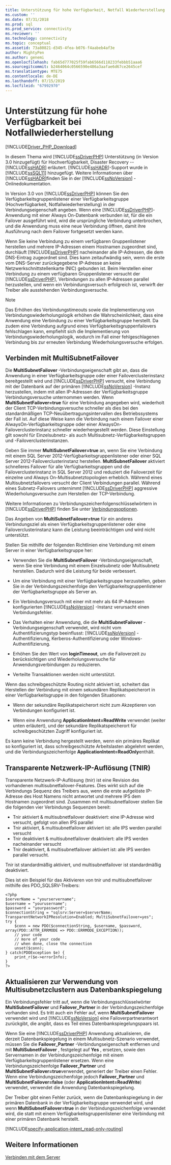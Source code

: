 ```yaml
---
title: Unterstützung für hohe Verfügbarkeit, Notfall Wiederherstellung für die Microsoft-Treiber für PHP für SQL Server | Microsoft-Dokumentation
ms.custom: ''
ms.date: 07/31/2018
ms.prod: sql
ms.prod_service: connectivity
ms.reviewer: ''
ms.technology: connectivity
ms.topic: conceptual
ms.assetid: 73a80821-d345-4fea-b076-f4aabeb4af3e
author: MightyPen
ms.author: genemi
ms.openlocfilehash: fab65d777025f59fab6566d118233febbb51aaa6
ms.sourcegitcommit: b2464064c0566590e486a3aafae6d67ce2645cef
ms.translationtype: MTE75
ms.contentlocale: de-DE
ms.lasthandoff: 07/15/2019
ms.locfileid: "67992970"
---
```

# <a name="support-for-high-availability-disaster-recovery"></a>Unterstützung für hohe Verfügbarkeit bei Notfallwiederherstellung
[!INCLUDE[Driver_PHP_Download](../../includes/driver_php_download.md)]

In diesem Thema wird [!INCLUDE[ssDriverPHP](../../includes/ssdriverphp_md.md)] Unterstützung (in Version 3.0 hinzugefügt) für Hochverfügbarkeit, Disaster Recovery -- [!INCLUDE[ssHADR](../../includes/sshadr_md.md)] erläutert.  [!INCLUDE[ssHADR](../../includes/sshadr_md.md)]-Support wurde in [!INCLUDE[ssSQL11](../../includes/sssql11-md.md)] hinzugefügt. Weitere Informationen über [!INCLUDE[ssHADR](../../includes/sshadr_md.md)]finden Sie in der [!INCLUDE[ssNoVersion](../../includes/ssnoversion-md.md)] -Onlinedokumentation.  
  
In Version 3.0 von [!INCLUDE[ssDriverPHP](../../includes/ssdriverphp_md.md)] können Sie den Verfügbarkeitsgruppenlistener einer Verfügbarkeitsgruppe (Hochverfügbarkeit, Notfallwiederherstellung) in der Verbindungseigenschaft angeben. Wenn eine [!INCLUDE[ssDriverPHP](../../includes/ssdriverphp_md.md)]-Anwendung mit einer Always On-Datenbank verbunden ist, für die ein Failover ausgeführt wird, wird die ursprüngliche Verbindung unterbrochen, und die Anwendung muss eine neue Verbindung öffnen, damit ihre Ausführung nach dem Failover fortgesetzt werden kann.  
  
Wenn Sie keine Verbindung zu einem verfügbaren Gruppenlistener herstellen und mehrere IP-Adressen einem Hostnamen zugeordnet sind, durchläuft [!INCLUDE[ssDriverPHP](../../includes/ssdriverphp_md.md)] nacheinander alle IP-Adressen, die dem DNS-Eintrag zugeordnet sind. Dies kann zeitaufwändig sein, wenn die erste vom DNS-Server zurückgegebene IP-Adresse an keine Netzwerkschnittstellenkarte (NIC) gebunden ist. Beim Herstellen einer Verbindung zu einem verfügbaren Gruppenlistener versucht der [!INCLUDE[ssDriverPHP](../../includes/ssdriverphp_md.md)], Verbindungen zu allen IP-Adressen parallel herzustellen, und wenn ein Verbindungsversuch erfolgreich ist, verwirft der Treiber alle ausstehenden Verbindungsversuche.  
  
> [!NOTE]  
> Das Erhöhen des Verbindungstimeouts sowie die Implementierung von Verbindungswiederholungslogik erhöhen die Wahrscheinlichkeit, dass eine Anwendung eine Verbindung zu einer Verfügbarkeitsgruppe herstellt. Da zudem eine Verbindung aufgrund eines Verfügbarkeitsgruppenfailovers fehlschlagen kann, empfiehlt sich die Implementierung von Verbindungswiederholungslogik, wodurch im Fall einer fehlgeschlagenen Verbindung bis zur erneuten Verbindung Wiederholungsversuche erfolgen.  
  
## <a name="connecting-with-multisubnetfailover"></a>Verbinden mit MultiSubnetFailover  
Die **MultiSubnetFailover** -Verbindungseigenschaft gibt an, dass die Anwendung in einer Verfügbarkeitsgruppe oder einer Failoverclusterinstanz bereitgestellt wird und [!INCLUDE[ssDriverPHP](../../includes/ssdriverphp_md.md)] versucht, eine Verbindung mit der Datenbank auf der primären [!INCLUDE[ssNoVersion](../../includes/ssnoversion-md.md)] -Instanz herzustellen, indem mit allen IP-Adressen der Verfügbarkeitsgruppe Verbindungsversuche unternommen werden. Wenn **MultiSubnetFailover=true** für eine Verbindung angegeben wird, wiederholt der Client TCP-Verbindungsversuche schneller als dies bei den standardmäßigen TCP-Neuübertragungsintervallen des Betriebssystems der Fall ist. Auf diese Weise kann die Verbindung nach einem Failover einer AlwaysOn-Verfügbarkeitsgruppe oder einer AlwaysOn-Failoverclusterinstanz schneller wiederhergestellt werden. Diese Einstellung gilt sowohl für Einzelsubnetz- als auch Multisubnetz-Verfügbarkeitsgruppen und -Failoverclusterinstanzen.  
  
Geben Sie immer **MultiSubnetFailover=true** an, wenn Sie eine Verbindung mit einem SQL Server 2012-Verfügbarkeitsgruppenlistener oder einer SQL Server 2012-Failoverclusterinstanz herstellen. **MultiSubnetFailover** aktiviert schnelleres Failover für alle Verfügbarkeitsgruppen und die Failoverclusterinstanz in SQL Server 2012 und reduziert die Failoverzeit für einzelne und Always On-Multisubnetztopologien erheblich. Während eines Multisubnetzfailovers versucht der Client Verbindungen parallel. Während eines Subnetz-Failovers unternimmt [!INCLUDE[ssDriverPHP](../../includes/ssdriverphp_md.md)] aggressive Wiederholungsversuche zum Herstellen der TCP-Verbindung.  
  
Weitere Informationen zu Verbindungszeichenfolgenschlüsselwörtern in [!INCLUDE[ssDriverPHP](../../includes/ssdriverphp_md.md)] finden Sie unter [Verbindungsoptionen](../../connect/php/connection-options.md).  
  
Das Angeben von **MultiSubnetFailover=true** für ein anderes Verbindungsziel als einen Verfügbarkeitsgruppenlistener oder eine Failoverclusterinstanz kann die Leistung beeinträchtigen und wird nicht unterstützt.  
  
Stellen Sie mithilfe der folgenden Richtlinien eine Verbindung mit einem Server in einer Verfügbarkeitsgruppe her:  
  
-   Verwenden Sie die **MultiSubnetFailover** -Verbindungseigenschaft, wenn Sie eine Verbindung mit einem Einzelsubnetz oder Multisubnetz herstellen. Dadurch wird die Leistung für beide verbessert.  
  
-   Um eine Verbindung mit einer Verfügbarkeitsgruppe herzustellen, geben Sie in der Verbindungszeichenfolge den Verfügbarkeitsgruppenlistener der Verfügbarkeitsgruppe als Server an.  
  
-   Ein Verbindungsversuch mit einer mit mehr als 64 IP-Adressen konfigurierten [!INCLUDE[ssNoVersion](../../includes/ssnoversion-md.md)] -Instanz verursacht einen Verbindungsfehler.  
  
-   Das Verhalten einer Anwendung, die die **MultiSubnetFailover** -Verbindungseigenschaft verwendet, wird nicht vom Authentifizierungstyp beeinflusst: [!INCLUDE[ssNoVersion](../../includes/ssnoversion-md.md)] -Authentifizierung, Kerberos-Authentifizierung oder Windows-Authentifizierung.  
  
-   Erhöhen Sie den Wert von **loginTimeout**, um die Failoverzeit zu berücksichtigen und Wiederholungsversuche für Anwendungsverbindungen zu reduzieren.  
  
-   Verteilte Transaktionen werden nicht unterstützt.  
  
Wenn das schreibgeschützte Routing nicht aktiviert ist, scheitert das Herstellen der Verbindung mit einem sekundären Replikatspeicherort in einer Verfügbarkeitsgruppe in den folgenden Situationen:  
  
- Wenn der sekundäre Replikatspeicherort nicht zum Akzeptieren von Verbindungen konfiguriert ist.  
  
- Wenn eine Anwendung **ApplicationIntent=ReadWrite** verwendet (weiter unten erläutert), und der sekundäre Replikatspeicherort für schreibgeschützten Zugriff konfiguriert ist.  
  
Es kann keine Verbindung hergestellt werden, wenn ein primäres Replikat so konfiguriert ist, dass schreibgeschützte Arbeitslasten abgelehnt werden, und die Verbindungszeichenfolge **ApplicationIntent=ReadOnly**enthält.  

## <a name="transparent-network-ip-resolution-tnir"></a>Transparente Netzwerk-IP-Auflösung (TNIR)

Transparente Netzwerk-IP-Auflösung (tnir) ist eine Revision des vorhandenen multisubnetfailover-Features. Dies wirkt sich auf die Verbindungs Sequenz des Treibers aus, wenn die erste aufgelöste IP-Adresse des Host Namens nicht antwortet und mehrere IPS dem Hostnamen zugeordnet sind. Zusammen mit multisubnetfailover stellen Sie die folgenden vier Verbindungs Sequenzen bereit: 

- Tnir aktiviert & multisubnetfailover deaktiviert: eine IP-Adresse wird versucht, gefolgt von allen IPS parallel
- Tnir aktiviert, & multisubnetfailover aktiviert ist: alle IPS werden parallel versucht
- Tnir deaktiviert & multisubnetfailover deaktiviert: alle IPS werden nacheinander versucht
- Tnir deaktiviert, & multisubnetfailover aktiviert ist: alle IPS werden parallel versucht.

Tnir ist standardmäßig aktiviert, und multisubnetfailover ist standardmäßig deaktiviert.

Dies ist ein Beispiel für das Aktivieren von tnir und multisubnetfailover mithilfe des PDO_SQLSRV-Treibers:

```
<?php
$serverName = "yourservername";
$username = "yourusername";
$password = "yourpassword";
$connectionString = "sqlsrv:Server=$serverName; TransparentNetworkIPResolution=Enabled; MultiSubnetFailover=yes";
try {
    $conn = new PDO($connectionString, $username, $password, array(PDO::ATTR_ERRMODE => PDO::ERRMODE_EXCEPTION));
    // your code 
    // more of your code
    // when done, close the connection
    unset($conn);
} catch(PDOException $e) {
    print_r($e->errorInfo);
}
?>
```

## <a name="upgrading-to-use-multi-subnet-clusters-from-database-mirroring"></a>Aktualisieren zur Verwendung von Multisubnetzclustern aus Datenbankspiegelung  
Ein Verbindungsfehler tritt auf, wenn die Verbindungsschlüsselwörter **MultiSubnetFailover** und **Failover_Partner** in der Verbindungszeichenfolge vorhanden sind. Es tritt auch ein Fehler auf, wenn **MultiSubnetFailover** verwendet wird und [!INCLUDE[ssNoVersion](../../includes/ssnoversion-md.md)] eine Failoverpartnerantwort zurückgibt, die angibt, dass es Teil eines Datenbankspiegelungspaars ist.  
  
Wenn Sie eine [!INCLUDE[ssDriverPHP](../../includes/ssdriverphp_md.md)] Anwendung aktualisieren, die derzeit Datenbankspiegelung in einem Multisubnetz-Szenario verwendet, müssen Sie die **Failover_Partner** -Verbindungseigenschaft entfernen und mit **MultiSubnetFailover** , festgelegt auf **Yes** , ersetzen, sowie den Servernamen in der Verbindungszeichenfolge mit einem Verfügbarkeitsgruppenlistener ersetzen. Wenn eine Verbindungszeichenfolge **Failover_Partner** und **MultiSubnetFailover=true**verwendet, generiert der Treiber einen Fehler. Wenn eine Verbindungszeichenfolge jedoch **Failover_Partner** und **MultiSubnetFailover=false** (oder **ApplicationIntent=ReadWrite**) verwendet, verwendet die Anwendung Datenbankspiegelung.  
  
Der Treiber gibt einen Fehler zurück, wenn die Datenbankspiegelung in der primären Datenbank in der Verfügbarkeitsgruppe verwendet wird, und wenn **MultiSubnetFailover=true** in der Verbindungszeichenfolge verwendet wird, die statt mit einem Verfügbarkeitsgruppenlistener eine Verbindung mit einer primären Datenbank herstellt.  


[!INCLUDE[specify-application-intent_read-only-routing](~/includes/paragraph-content/specify-application-intent-read-only-routing.md)]


## <a name="see-also"></a>Weitere Informationen  
[Verbinden mit dem Server](../../connect/php/connecting-to-the-server.md)  
  
